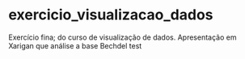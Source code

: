 # exercicio_visualizacao_dados
Exercício fina; do curso de visualização de dados. Apresentação em Xarigan que análise a base Bechdel test
